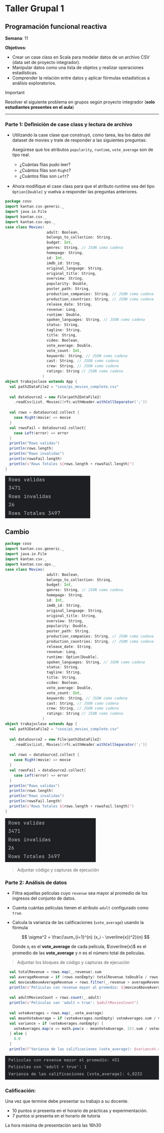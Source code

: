# Taller Grupal  1
## Programación funcional reactiva

**Semana**: 11

**Objetivos**:

- Crear un case class en Scala para modelar datos de un archivo CSV (data set de proyecto integrador).
- Manipular datos como una lista de objetos y realizar operaciones estadísticas.
- Comprender la relación entre datos y aplicar fórmulas estadísticas a análisis exploratorios.

> [!IMPORTANT]
> Resolver el siguiente problema en grupos según proyecto integrador (**solo estudiantes presentes en el aula**)

***



### Parte 1: Definición de case class y lectura de archivo

- Utilizando la case clase que construyó, como tarea, lea los datos del dataset de movies y trate de responder a las siguientes preguntas:

  Asegúrese que los atributos `popularity`, `runtime`, `vote_average` son de tipo real.

  - ¿Cuántas ﬁlas pudo leer?
  - ¿Cuántos ﬁlas son `Right`?
  - ¿Cuántos ﬁlas son `Left`?

- Ahora modiﬁque el case class para que el atributo runtime sea del tipo
`Option[Double]` y vuelva a responder las preguntas anteriores.

```scala
package coso
import kantan.csv.generic._
import java.io.File
import kantan.csv._
import kantan.csv.ops._
case class Movies(
                   adult: Boolean,
                   belongs_to_collection: String,
                   budget: Int,
                   genres: String, // JSON como cadena
                   homepage: String,
                   id: Int,
                   imdb_id: String,
                   original_language: String,
                   original_title: String,
                   overview: String,
                   popularity: Double,
                   poster_path: String,
                   production_companies: String, // JSON como cadena
                   production_countries: String, // JSON como cadena
                   release_date: String,
                   revenue: Long,
                   runtime: Double,
                   spoken_languages: String, // JSON como cadena
                   status: String,
                   tagline: String,
                   title: String,
                   video: Boolean,
                   vote_average: Double,
                   vote_count: Int,
                   keywords: String, // JSON como cadena
                   cast: String, // JSON como cadena
                   crew: String, // JSON como cadena
                   ratings: String // JSON como cadena
                 )
object trabajoclase extends App {
  val path2DataFile2 = "coso/pi_movies_complete.csv"

  val dataSource2 = new File(path2DataFile2)
    .readCsv[List, Movies](rfc.withHeader.withCellSeparator(';'))

  val rows = dataSource2.collect {
    case Right(movie) => movie
  }
  val rowsFail = dataSource2.collect{
    case Left(error) => error
  }
  println("Rows validas")
  println(rows.length)
  println("Rows invalidas")
  println(rowsFail.length)
  println(s"Rows Totales ${rows.length + rowsFail.length}")
}
```
![alt text](image-3.png)
## Cambio
```scala
package coso
import kantan.csv.generic._
import java.io.File
import kantan.csv._
import kantan.csv.ops._
case class Movies(
                   adult: Boolean,
                   belongs_to_collection: String,
                   budget: Int,
                   genres: String, // JSON como cadena
                   homepage: String,
                   id: Int,
                   imdb_id: String,
                   original_language: String,
                   original_title: String,
                   overview: String,
                   popularity: Double,
                   poster_path: String,
                   production_companies: String, // JSON como cadena
                   production_countries: String, // JSON como cadena
                   release_date: String,
                   revenue: Long,
                   runtime: Option[Double],
                   spoken_languages: String, // JSON como cadena
                   status: String,
                   tagline: String,
                   title: String,
                   video: Boolean,
                   vote_average: Double,
                   vote_count: Int,
                   keywords: String, // JSON como cadena
                   cast: String, // JSON como cadena
                   crew: String, // JSON como cadena
                   ratings: String // JSON como cadena
                 )
object trabajoclase extends App {
  val path2DataFile2 = "coso/pi_movies_complete.csv"

  val dataSource2 = new File(path2DataFile2)
    .readCsv[List, Movies](rfc.withHeader.withCellSeparator(';'))

  val rows = dataSource2.collect {
    case Right(movie) => movie
  }
  val rowsFail = dataSource2.collect{
    case Left(error) => error
  }
  println("Rows validas")
  println(rows.length)
  println("Rows invalidas")
  println(rowsFail.length)
  println(s"Rows Totales ${rows.length + rowsFail.length}")
}
```
![alt text](image-4.png)

> Adjuntar código y capturas de ejecución

### Parte 2: Análisis de datos

- Filtra aquellas películas cuyo `revenue` sea mayor al promedio de los ingresos del conjunto de datos.
- Cuenta cuántas películas tienen el atributo `adult` configurado como `true`.
- Calcula la varianza de las calificaciones (`vote_average`) usando la fórmula

  $$
  \sigma^2 = \frac{\sum_{i=1}^{n} (x_i - \overline{x})^2}{n}
  $$

  Donde $x_i$ es el **vote_average** de cada película, $\overline{x}$ es el promedio de las **vote_average** y $n$ es el número total de películas.

> Adjuntar los bloques de código y capturas de ejecución
```scala
  val totalRevenue = rows.map(_.revenue).sum
  val averageRevenue = if (rows.nonEmpty) totalRevenue.toDouble / rows.length else 0.0
  val moviesAboveAverageRevenue = rows.filter(_.revenue > averageRevenue)
  println(s"Películas con revenue mayor al promedio: ${moviesAboveAverageRevenue.length}")
  
  val adultMoviesCount = rows.count(_.adult)
  println(s"Películas con 'adult = true': $adultMoviesCount")
  
  val voteAverages = rows.map(_.vote_average)
  val meanVoteAverage = if (voteAverages.nonEmpty) voteAverages.sum / voteAverages.length else 0.0
  val variance = if (voteAverages.nonEmpty) {
    voteAverages.map(x => math.pow(x - meanVoteAverage, 2)).sum / voteAverages.length
  } else {
    0.0
  }
  println(f"Varianza de las calificaciones (vote_average): $variance%.4f")
```
![alt text](image-5.png)

### Calificación:

Una vez que termine debe presentar su trabajo a su docente.

- 10 puntos si presenta en el horario de prácticas y experimentación.
- 7 puntos si presenta en el horario de tutoría

La hora máxima de presentación será las 16h30
